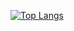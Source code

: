 [![Top Langs](https://github-readme-stats.vercel.app/api/top-langs/?username=RhoSeungA)](https://github.com/RhoSeungA/RhoSeungA)
